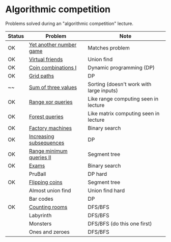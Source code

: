 # Algorithmic competition

Problems solved during an "algorithmic competition" lecture.

| Status | Problem                                                               | Note                                     |
|--------|-----------------------------------------------------------------------|------------------------------------------|
| OK     | [Yet another number game](https://www.codechef.com/problems/NUMGAME/) | Matches problem                          |
| OK     | [Virtual friends](https://open.kattis.com/problems/virtualfriends)    | Union find                               |
| OK     | [Coin combinations I](https://cses.fi/problemset/task/1635)           | Dynamic programming (DP)                 |
| OK     | [Grid paths](https://cses.fi/problemset/task/1638/)                   | DP                                       |
| ~~     | [Sum of three values](https://cses.fi/problemset/task/1641)           | Sorting (doesn't work with large inputs) |
| OK     | [Range xor queries](https://cses.fi/problemset/task/1650)             | Like range computing seen in lecture     |
| OK     | [Forest queries](https://cses.fi/problemset/task/1652/)               | Like matrix computing seen in lecture    |
| OK     | [Factory machines](https://cses.fi/problemset/task/1620)              | Binary search                            |
| OK     | [Increasing subsequences](https://cses.fi/problemset/task/1145/)      | DP                                       |
| OK     | [Range minimum queries II](https://cses.fi/problemset/task/1649/)     | Segment tree                             |
| OK     | [Exams](https://codeforces.com/contest/732/problem/D)                 | Binary search                            |
|        | PruBall                                                               | DP hard                                  |
| OK     | [Flipping coins](https://www.codechef.com/problems/FLIPCOIN)          | Segment tree                             |
|        | Almost union find                                                     | Union find hard                          |
|        | Bar codes                                                             | DP                                       |
| OK     | [Counting rooms](https://cses.fi/problemset/task/1192/)               | DFS/BFS                                  |
|        | Labyrinth                                                             | DFS/BFS                                  |
|        | Monsters                                                              | DFS/BFS (do this one first)              |
|        | Ones and zeroes                                                       | DFS/BFS                                  |
